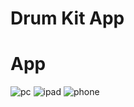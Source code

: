 # Drum Kit App

# App
![pc](https://user-images.githubusercontent.com/106172218/211105177-ce0d25bc-4161-4f23-bc2c-3001a3afd8e1.jpg)
![ipad](https://user-images.githubusercontent.com/106172218/211105184-8dd429b1-7767-473a-a290-04b3f91464ea.jpg)
![phone](https://user-images.githubusercontent.com/106172218/211105194-5e0d6144-bb7c-49b6-8c4f-7ec738a218ef.jpg)
